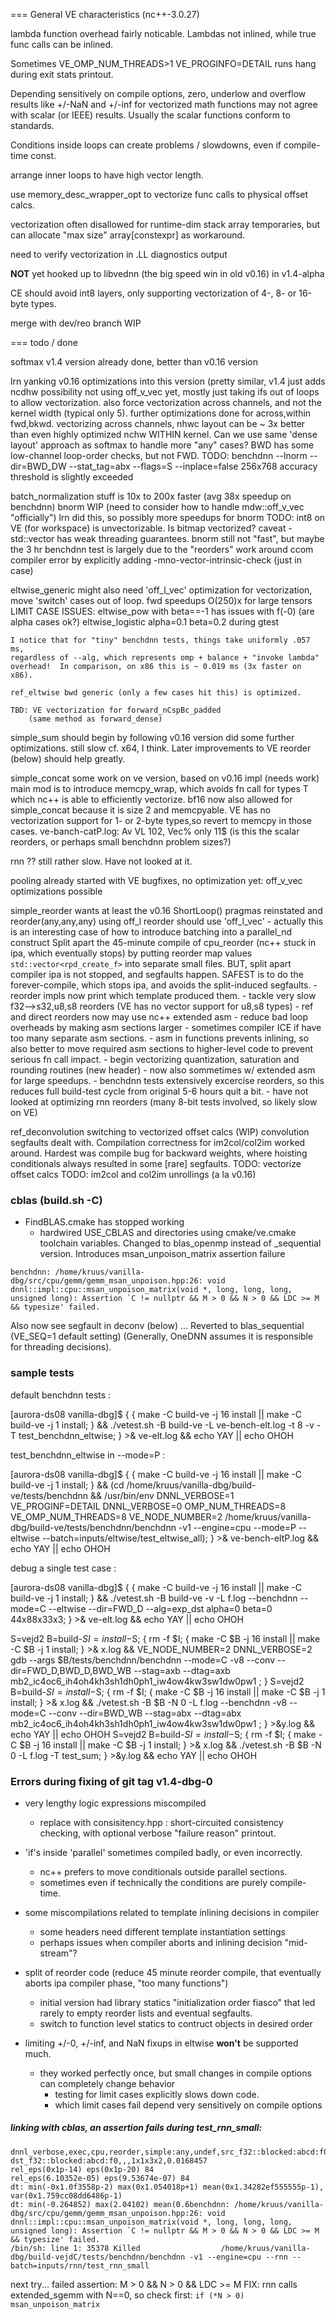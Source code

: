 === General VE characteristics (nc++-3.0.27)

lambda function overhead fairly noticable. Lambdas not inlined, while
true func calls can be inlined.

Sometimes VE_OMP_NUM_THREADS>1 VE_PROGINFO=DETAIL runs hang during exit
stats printout.

Depending sensitively on compile options, zero, underlow and overflow results
like +/-NaN and +/-inf for vectorized math functions may not agree with scalar
(or IEEE) results.  Usually the scalar functions conform to standards.

Conditions inside loops can create problems / slowdowns,
even if compile-time const.

arrange inner loops to have high vector length.

use memory_desc_wrapper_opt to vectorize func calls to physical offset calcs.

vectorization often disallowed for runtime-dim stack array temporaries, but
can allocate "max size" array[constexpr] as workaround.

need to verify vectorization in .LL diagnostics output

<B>NOT</B> yet hooked up to libvednn (the big speed win in old v0.16) in v1.4-alpha

CE should avoid int8 layers, only supporting vectorization of 4-, 8- or 16-byte types.

merge with dev/reo branch WIP

=== todo / done

softmax v1.4 version already done, better than v0.16 version

lrn 	yanking v0.16 optimizations into this version (pretty similar, v1.4 just adds ncdhw possibility
	not using off_v_vec yet, mostly just taking ifs out of loops to allow vectorization.
	also force vectorization across channels, and not the kernel width (typical only 5).
	further optimizations done for across,within fwd,bkwd.  vectorizing across channels,
        nhwc layout can be ~ 3x better than even highly optimized nchw WITHIN kernel.
	Can we use same 'dense layout' approach as softmax to handle more "any" cases?
	BWD has some low-channel loop-order checks, but not FWD.
	TODO: benchdnn --lnorm --dir=BWD_DW --stat_tag=abx --flags=S --inplace=false 256x768
		accuracy threshold is slightly exceeded

batch_normalization stuff is 10x to 200x faster (avg 38x speedup on benchdnn)
bnorm WIP (need to consider how to handle mdw::off_v_vec "officially")
	lrn did this, so possibly more speedups for bnorm
	TODO: int8 on VE (for workspace) is unvectorizable. Is bitmap vectorized?
	caveat - std::vector<bool> has weak threading guarantees.
bnorm still not "fast", but maybe the 3 hr benchdnn test is largely due to the "reorders"
	work around ccom compiler error by explicitly adding -mno-vector-intrinsic-check (just in case)

eltwise_generic might also need 'off_l_vec' optimization
	for vectorization, move 'switch' cases out of loop.
		fwd speedups O(250)x for large tensors
	LIMIT CASE ISSUES:
	eltwise_pow with beta==-1 has issues with f(-0)  (are alpha cases ok?)
	eltwise_logistic alpha=0.1 beta=0.2 during gtest

	I notice that for "tiny" benchdnn tests, things take uniformly .057 ms,
	regardless of --alg, which represents omp + balance + "invoke lambda"
	overhead!  In comparison, on x86 this is ~ 0.019 ms (3x faster on x86).

	ref_eltwise bwd generic (only a few cases hit this) is optimized.

	TBD: VE vectorization for forward_nCspBc_padded
		(same method as forward_dense)

simple_sum should begin by following v0.16 version
	did some further optimizations.  still slow cf. x64, I think.
	Later improvements to VE reorder (below) should help greatly.

simple_concat 
	some work on ve version, based on v0.16 impl (needs work)
	main mod is to introduce memcpy_wrap<T>, which avoids fn call for types T
	which nc++ is able to efficiently vectorize.  bf16 now also allowed for
	simple_concat because it is size 2 and memcpyable.  VE has no vectorization
        support for 1- or 2-byte types,so revert to memcpy in those cases.
	ve-banch-catP.log: Av VL 102, Vec% only 11$
	(is this the scalar reorders, or perhaps small benchdnn problem sizes?)

rnn ?? still rather slow.  Have not looked at it.

pooling	already started with VE bugfixes, no optimization yet: off\_v\_vec optimizations possible

simple\_reorder wants at least the v0.16 ShortLoop() pragmas reinstated
	and reorder(any,any,any) using off\_l reorder should use 'off\_l\_vec'
	- actually this is an interesting case of how to introduce batching into
	  a parallel\_nd construct
	Split apart the 45-minute compile of cpu\_reorder (nc++ stuck in ipa, which eventually stops)
	by putting reorder map values `std::vector<rpd_create_f>` into separate small files.
	BUT, split apart compiler ipa is not stopped, and segfaults happen.
	SAFEST is to do the forever-compile, which stops ipa, and avoids the split-induced segfaults.
	- reorder impls now print which template produced them.
        - tackle very slow f32-->s32,u8,s8 reorders  (VE has no vector support for u8,s8 types)
	- ref and direct reorders now may use nc++ extended asm
	  - reduce bad loop overheads by making asm sections larger
            - sometimes compiler ICE if have too many separate asm sections.
            - asm in functions prevents inlining, so also better to move required asm
              sections to higher-level code to prevent serious fn call impact.
          - begin vectorizing quantization, saturation and rounding routines (new header)
            - now also sommetimes w/ extended asm for large speedups.
	- benchdnn tests extensively excercise reorders, so this reduces full build-test
          cycle from original 5-6 hours quit a bit.
    - have not looked at optimizing rnn reorders (many 8-bit tests involved, so likely slow on VE)

ref_deconvolution
	switching to vectorized offset calcs (WIP)
	convolution segfaults dealt with. Compilation correctness for im2col/col2im worked around.
	Hardest was compile bug for backward weights, where hoisting conditionals always resulted
	in some [rare] segfaults.
	TODO: vectorize offset calcs
	TODO: im2col and col2im unrollings (a la v0.16)

### cblas (build.sh -C)
- FindBLAS.cmake has stopped working
  - hardwired USE_CBLAS and directories using cmake/ve.cmake toolchain variables.
Changed to blas_openmp instead of \_sequential version.  Introduces msan_unpoison_matrix assertion failure
```
benchdnn: /home/kruus/vanilla-dbg/src/cpu/gemm/gemm_msan_unpoison.hpp:26: void dnnl::impl::cpu::msan_unpoison_matrix(void *, long, long, long, unsigned long): Assertion `C != nullptr && M > 0 && N > 0 && LDC >= M && typesize' failed. 
```
Also now see segfault in deconv (below) ...
Reverted to blas_sequential (VE_SEQ=1 default setting)
(Generally, OneDNN assumes it is responsible for threading decisions).

### sample tests

default benchdnn tests :

[aurora-ds08 vanilla-dbg]$ { { make -C build-ve -j 16 install || make -C build-ve -j 1 install; } && ./vetest.sh -B build-ve -L ve-bench-elt.log -t 8 -v -T test_benchdnn_eltwise; } >& ve-elt.log && echo YAY || echo OHOH

test_benchdnn_eltwise in --mode=P :

[aurora-ds08 vanilla-dbg]$ { { make -C build-ve -j 16 install || make -C build-ve -j 1 install; } && (cd /home/kruus/vanilla-dbg/build-ve/tests/benchdnn && /usr/bin/env DNNL_VERBOSE=1 VE_PROGINF=DETAIL DNNL_VERBOSE=0 OMP_NUM_THREADS=8 VE_OMP_NUM_THREADS=8 VE_NODE_NUMBER=2 /home/kruus/vanilla-dbg/build-ve/tests/benchdnn/benchdnn -v1 --engine=cpu --mode=P --eltwise --batch=inputs/eltwise/test_eltwise_all); } >& ve-bench-eltP.log && echo YAY || echo OHOH

debug a single test case :

[aurora-ds08 vanilla-dbg]$ { { make -C build-ve -j 16 install || make -C build-ve -j 1 install; } && ./vetest.sh -B build-ve -v -L f.log --benchdnn --mode=C --eltwise --dir=FWD_D --alg=exp_dst alpha=0 beta=0 44x88x33x3; } >& ve-elt.log && echo YAY || echo OHOH

S=vejd2 B=build-$S I=install-$S; { rm -f $I; { make -C $B -j 16 install || make -C $B -j 1 install; } >& x.log  && VE_NODE_NUMBER=2 DNNL_VERBOSE=2 gdb --args $B/tests/benchdnn/benchdnn --mode=C -v8 --conv --dir=FWD_D,BWD_D,BWD_WB --stag=axb --dtag=axb mb2_ic4oc6_ih4oh4kh3sh1dh0ph1_iw4ow4kw3sw1dw0pw1 ; }
S=vejd2 B=build-$S I=install-$S; { rm -f $I; { make -C $B -j 16 install || make -C $B -j 1 install; } >& x.log  && ./vetest.sh -B $B -N 0 -L f.log --benchdnn -v8 --mode=C --conv --dir=BWD_WB --stag=abx --dtag=abx mb2_ic4oc6_ih4oh4kh3sh1dh0ph1_iw4ow4kw3sw1dw0pw1 ; } >&y.log && echo YAY || echo OHOH
S=vejd2 B=build-$S I=install-$S; { rm -f $I; { make -C $B -j 16 install || make -C $B -j 1 install; } >& x.log  && ./vetest.sh -B $B -N 0 -L f.log -T test_sum; } >&y.log && echo YAY || echo OHOH

### Errors during fixing of git tag v1.4-dbg-0

- very lengthy logic expressions miscompiled
  - replace with consisitency.hpp : short-circuited consistency checking, with optional
    verbose "failure reason" printout.

- 'if's inside 'parallel' sometimes compiled badly, or even incorrectly.
  - nc++ prefers to move conditionals outside parallel sections.
  - sometimes even if technically the conditions are purely compile-time.

- some miscompilations related to template inlining decisions in compiler
  - some headers need different template instantiation settings
  - perhaps issues when compiler aborts and inlining decision "mid-stream"?

- split of reorder code (reduce 45 minute reorder compile, that eventually
  aborts ipa compiler phase, "too many functions")
  - initial version had library statics "initialization order fiasco" that
    led rarely to empty reorder lists and eventual segfaults.
  - switch to function level statics to contruct objects in desired order

- limiting +/-0, +/-inf, and NaN fixups in eltwise <B>won't</B> be supported much.
  - they worked perfectly once, but small changes in compile options can
    completely change behavior
    - testing for limit cases explicitly slows down code.
    - which limit cases fail depend very sensitively on compile options

##### linking with cblas, an assertion fails during test_rnn_small:
```
dnnl_verbose,exec,cpu,reorder,simple:any,undef,src_f32::blocked:abcd:f0 dst_f32::blocked:abcd:f0,,,1x1x3x2,0.0168457
rel_eps(0x1p-14) eps(0x1p-20) 84
rel_eps(6.10352e-05) eps(9.53674e-07) 84
dt: min(-0x1.0f3558p-2) max(0x1.054018p+1) mean(0x1.34282ef555555p-1), var(0x1.759cc08dd6486p-1)
dt: min(-0.264852) max(2.04102) mean(0.6benchdnn: /home/kruus/vanilla-dbg/src/cpu/gemm/gemm_msan_unpoison.hpp:26: void dnnl::impl::cpu::msan_unpoison_matrix(void *, long, long, long, unsigned long): Assertion `C != nullptr && M > 0 && N > 0 && LDC >= M && typesize' failed. 
/bin/sh: line 1: 35378 Killed                  /home/kruus/vanilla-dbg/build-vejdC/tests/benchdnn/benchdnn -v1 --engine=cpu --rnn --batch=inputs/rnn/test_rnn_small
```
next try... failed assertion: M > 0 && N > 0 && LDC >= M
FIX: rnn calls extended_sgemm with N==0, so check first: `if (*N > 0) msan_unpoison_matrix`

